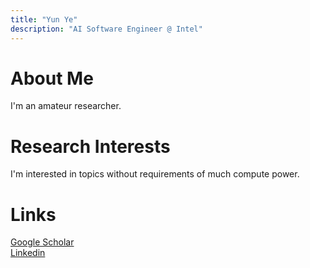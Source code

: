 ```yaml
---
title: "Yun Ye"
description: "AI Software Engineer @ Intel"
---
```


# About Me

I'm an amateur researcher. 

# Research Interests

I'm interested in topics without requirements of much compute power.

# Links

[Google Scholar](https://scholar.google.com/citations?user=wxvX51gAAAAJ)  
[Linkedin](https://www.linkedin.com/in/yun-ye-33a21018/)
